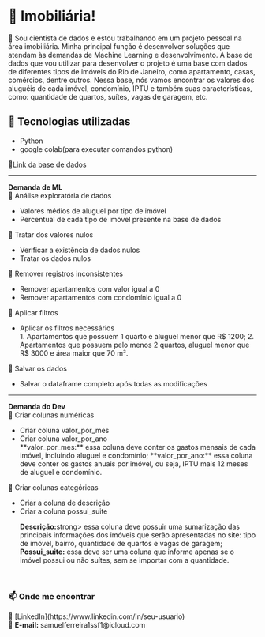 <h1>📌 Imobiliária! </h1>
<p>🔹 Sou cientista de dados e estou trabalhando em um projeto pessoal na área imobiliária. Minha principal função é desenvolver soluções que atendam às demandas de Machine Learning e desenvolvimento.
A base de dados que vou utilizar para desenvolver o projeto é uma base com dados de diferentes tipos de imóveis do Rio de Janeiro, como apartamento, casas, comércios, dentre outros.
Nessa base, nós vamos encontrar os valores dos aluguéis de cada imóvel, condomínio, IPTU e também suas características, como: quantidade de quartos, suítes, vagas de garagem, etc.<p/>

<h2>🚀 Tecnologias utilizadas</h2>
<ul>
  <li>Python</li>
  <li>google colab(para executar comandos python)</li>
</ul>
<p>🔗<a href="https://raw.githubusercontent.com/alura-cursos/pandas-conhecendo-a-biblioteca/main/base-de-dados/aluguel.csv">Link da base de dados</a></p>
<hr>  
<strong>Demanda de ML</strong><br>
🔹 Análise exploratória de dados
   <ul>
    <li>Valores médios de aluguel por tipo de imóvel</li>
    <li>Percentual de cada tipo de imóvel presente na base de dados</li>
  </ul>
🔹 Tratar dos valores nulos
  <ul>
    <li>Verificar a existência de dados nulos</li>
    <li>Tratar os dados nulos</li>
  </ul>
🔹 Remover registros inconsistentes
  <ul>
    <li>Remover apartamentos com valor igual a 0</li>
    <li>Remover apartamentos com condomínio igual a 0</li>
  </ul>
🔹 Aplicar filtros
  <ul>
    <li>Aplicar os filtros necessários</li>
    1. Apartamentos que possuem 1 quarto e aluguel menor que R$ 1200;
    2. Apartamentos que possuem pelo menos 2 quartos, aluguel menor que R$ 3000 e área maior que 70 m².
  </ul>
🔹 Salvar os dados
  <ul>
    <li>Salvar o dataframe completo após todas as modificações</li>
  </ul>
  <hr>
<strong>Demanda do Dev</strong><br>
🔹 Criar colunas numéricas
  <ul>
    <li>Criar coluna valor_por_mes</li>
    <li>Criar coluna valor_por_ano</li>
    **valor_por_mes:** essa coluna deve conter os gastos mensais de cada imóvel, incluindo aluguel e condomínio;
    **valor_por_ano:** essa coluna deve conter os gastos anuais por imóvel, ou seja, IPTU mais 12 meses de aluguel e condomínio.
  </ul>
🔹 Criar colunas categóricas
  <ul>
    <li>Criar a coluna de descrição</li>
    <li>Criar a coluna possui_suite</li>
    <p><strong>Descrição:</strong>strong> essa coluna deve possuir uma sumarização das principais informações dos imóveis que serão apresentadas no site: tipo de imóvel, bairro, quantidade de quartos e vagas de garagem;
    <strong>Possui_suite:</strong> essa deve ser uma coluna que informe apenas se o imóvel possui ou não suítes, sem se importar com a quantidade.</p>
  </ul>
 <br>
  <h3> 📫 Onde me encontrar </h3>
  🔗 [LinkedIn](https://www.linkedin.com/in/seu-usuario)<br>
  📧 <strong>E-mail:</strong> samuelferreira1ssf1@icloud.com 
